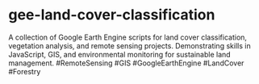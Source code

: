 # gee-land-cover-classification
A collection of Google Earth Engine scripts for land cover classification, vegetation analysis, and remote sensing projects. Demonstrating skills in JavaScript, GIS, and environmental monitoring for sustainable land management.  #RemoteSensing #GIS #GoogleEarthEngine #LandCover #Forestry

